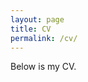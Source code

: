 ```yaml
---
layout: page
title: CV
permalink: /cv/
---
```


Below is my CV.

<object data="{{ site.url }}{{ site.baseurl }}/pdfs/cv.pdf" width="800" height="800" type="application/pdf"></object>